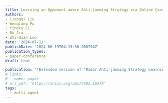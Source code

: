 ```yaml
---
title: Learning an Opponent-aware Anti-jamming Strategy via Online Convex Optimization
authors:
- Liangqi Liu
- Wenqiang Pu
- Yingru Li
- Bo Jiu
- Zhi-Quan Luo
date: '2024-07-11'
publishDate: '2024-06-19T04:15:50.980794Z'
publication_types:
- paper-conference
draft: true

publication: '*Extended version of "Radar Anti-jamming Strategy Learning via Domain-knowledge Enhanced Online Convex Optimization"*'
# links:
# - name: paper
# url_pdf: 'https://arxiv.org/abs/2402.16274'
tags:
  - multi-agent
---
```


